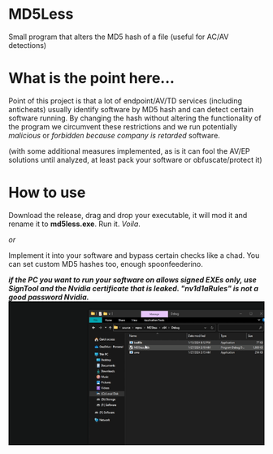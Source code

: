 # MD5Less
Small program that alters the MD5 hash of a file (useful for AC/AV detections)


# What is the point here...
Point of this project is that a lot of endpoint/AV/TD services (including anticheats) usually identify software by MD5
hash and can detect certain software running. By changing the hash without altering the functionality of the program we
circumvent these restrictions and we run potentially _malicious_ or _forbidden because company is retarded_ software.

(with some additional measures implemented, as is it can fool the AV/EP solutions until analyzed, at least pack your software
or obfuscate/protect it)

# How to use
Download the release, drag and drop your executable, it will mod it and rename it to **md5less.exe**. Run it. _Voila_.

_or_

Implement it into your software and bypass certain checks like a chad. You can set custom MD5 hashes too, enough spoonfeederino.

**_if the PC you want to run your software on allows signed EXEs only, use SignTool and the Nvidia certificate that is leaked. "nv1d1aRules" is not a good password Nvidia._**
![](https://github.com/kmalbasic/MD5Less/blob/main/demo.gif)

